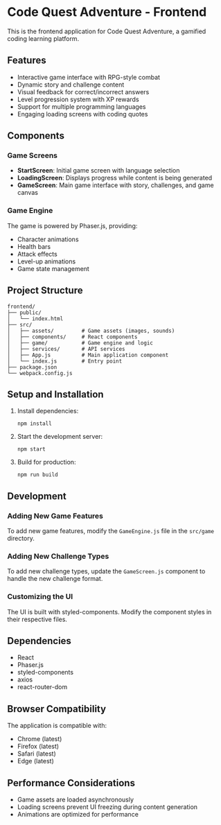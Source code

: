 # Code Quest Adventure - Frontend

This is the frontend application for Code Quest Adventure, a gamified coding learning platform.

## Features

- Interactive game interface with RPG-style combat
- Dynamic story and challenge content
- Visual feedback for correct/incorrect answers
- Level progression system with XP rewards
- Support for multiple programming languages
- Engaging loading screens with coding quotes

## Components

### Game Screens

- **StartScreen**: Initial game screen with language selection
- **LoadingScreen**: Displays progress while content is being generated
- **GameScreen**: Main game interface with story, challenges, and game canvas

### Game Engine

The game is powered by Phaser.js, providing:
- Character animations
- Health bars
- Attack effects
- Level-up animations
- Game state management

## Project Structure

```
frontend/
├── public/
│   └── index.html
├── src/
│   ├── assets/         # Game assets (images, sounds)
│   ├── components/     # React components
│   ├── game/           # Game engine and logic
│   ├── services/       # API services
│   ├── App.js          # Main application component
│   └── index.js        # Entry point
├── package.json
└── webpack.config.js
```

## Setup and Installation

1. Install dependencies:
   ```
   npm install
   ```

2. Start the development server:
   ```
   npm start
   ```

3. Build for production:
   ```
   npm run build
   ```

## Development

### Adding New Game Features

To add new game features, modify the `GameEngine.js` file in the `src/game` directory.

### Adding New Challenge Types

To add new challenge types, update the `GameScreen.js` component to handle the new challenge format.

### Customizing the UI

The UI is built with styled-components. Modify the component styles in their respective files.

## Dependencies

- React
- Phaser.js
- styled-components
- axios
- react-router-dom

## Browser Compatibility

The application is compatible with:
- Chrome (latest)
- Firefox (latest)
- Safari (latest)
- Edge (latest)

## Performance Considerations

- Game assets are loaded asynchronously
- Loading screens prevent UI freezing during content generation
- Animations are optimized for performance
